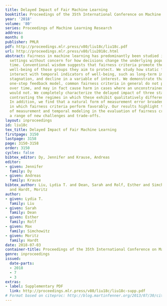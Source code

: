 ```yaml
---
title: Delayed Impact of Fair Machine Learning
booktitle: Proceedings of the 35th International Conference on Machine Learning
year: '2018'
volume: '80'
series: Proceedings of Machine Learning Research
address: 
month: 0
publisher: PMLR
pdf: http://proceedings.mlr.press/v80/liu18c/liu18c.pdf
url: http://proceedings.mlr.press/v80/liu2018c.html
abstract: Fairness in machine learning has predominantly been studied in static classification
  settings without concern for how decisions change the underlying population over
  time. Conventional wisdom suggests that fairness criteria promote the long-term
  well-being of those groups they aim to protect. We study how static fairness criteria
  interact with temporal indicators of well-being, such as long-term improvement,
  stagnation, and decline in a variable of interest. We demonstrate that even in a
  one-step feedback model, common fairness criteria in general do not promote improvement
  over time, and may in fact cause harm in cases where an unconstrained objective
  would not. We completely characterize the delayed impact of three standard criteria,
  contrasting the regimes in which these exhibit qualitatively different behavior.
  In addition, we find that a natural form of measurement error broadens the regime
  in which fairness criteria perform favorably. Our results highlight the importance
  of measurement and temporal modeling in the evaluation of fairness criteria, suggesting
  a range of new challenges and trade-offs.
layout: inproceedings
id: liu18c
tex_title: Delayed Impact of Fair Machine Learning
firstpage: 3150
lastpage: 3158
page: 3150-3158
order: 3150
cycles: false
bibtex_editor: Dy, Jennifer and Krause, Andreas
editor:
- given: Jennifer
  family: Dy
- given: Andreas
  family: Krause
bibtex_author: Liu, Lydia T. and Dean, Sarah and Rolf, Esther and Simchowitz, Max
  and Hardt, Moritz
author:
- given: Lydia T.
  family: Liu
- given: Sarah
  family: Dean
- given: Esther
  family: Rolf
- given: Max
  family: Simchowitz
- given: Moritz
  family: Hardt
date: 2018-07-03
container-title: Proceedings of the 35th International Conference on Machine Learning
genre: inproceedings
issued:
  date-parts:
  - 2018
  - 7
  - 3
extras:
- label: Supplementary PDF
  link: http://proceedings.mlr.press/v80/liu18c/liu18c-supp.pdf
# Format based on citeproc: http://blog.martinfenner.org/2013/07/30/citeproc-yaml-for-bibliographies/
---
```

